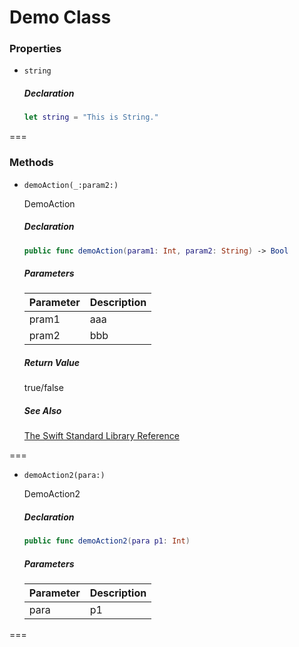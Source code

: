 # Demo Class

### Properties

- `string`


  ##### Declaration

  ```swift
  let string = "This is String."
  ```

===

### Methods

- `demoAction(_:param2:)`

  DemoAction

  ##### Declaration

  ```swift
  public func demoAction(param1: Int, param2: String) -> Bool
  ```

  ##### Parameters

  Parameter | Description
  ----------|------------
  pram1 | aaa
  pram2 | bbb


  ##### Return Value

  true/false

  ##### See Also

  [The Swift Standard Library Reference](https://developer.apple.com/library/prerelease/ios//documentation/General/Reference/SwiftStandardLibraryReference/index.html)

===

- `demoAction2(para:)`

  DemoAction2

  ##### Declaration

  ```swift
  public func demoAction2(para p1: Int)
  ```

  ##### Parameters

  Parameter | Description
  ----------|------------
  para | p1


===


